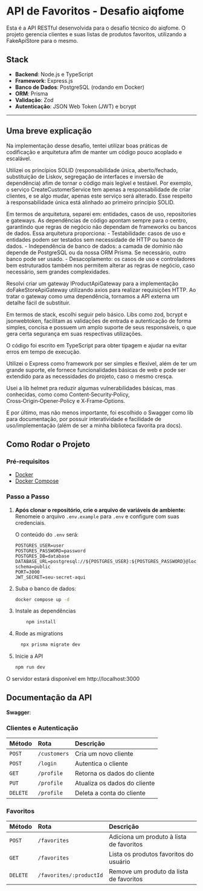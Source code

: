 # API de Favoritos - Desafio aiqfome

Esta é a API RESTful desenvolvida para o desafio técnico do aiqfome. O projeto gerencia clientes e suas listas de produtos favoritos, utilizando a FakeApiStore para o mesmo.

## Stack

- **Backend**: Node.js e TypeScript
- **Framework**: Express.js
- **Banco de Dados**: PostgreSQL (rodando em Docker)
- **ORM**: Prisma
- **Validação**: Zod
- **Autenticação**: JSON Web Token (JWT) e bcrypt

---

## Uma breve explicação

Na implementação desse desafio, tentei utilizar boas práticas de codificação e arquitetura afim de manter um código pouco acoplado e escalável.

Utilizei os princípios SOLID (responsabilidade única, aberto/fechado, substituição de Liskov, segregação de interfaces e inversão de dependência) afim de tornar o código mais legível e testável. Por exemplo, o serviço CreateCustomerService tem apenas a responsabilidade de criar clientes, e se algo mudar, apenas este serviço será alterado. Esse respeito à responsabilidade única está alinhado ao primeiro princípio SOLID.

Em termos de arquitetura, separei em: entidades, casos de uso, repositories e gateways. As dependências de código apontam sempre para o centro, garantindo que regras de negócio não dependam de frameworks ou bancos de dados.
Essa arquitetura proporciona: - Testabilidade: casos de uso e entidades podem ser testados sem necessidade de HTTP ou
banco de dados. - Independência de banco de dados: a camada de domínio não depende de PostgreSQL ou da nossa ORM
Prisma. Se necessário, outro banco pode ser usado. - Desacoplamento: os casos de uso e controladores bem estruturados também nos permitem alterar as regras de negócio, caso necessário, sem grandes complexidades.

Resolvi criar um gateway IProductApiGateway para a implementação doFakeStoreApiGateway utilizando axios para realizar requisições HTTP. Ao tratar o gateway como uma dependência, tornamos a API externa um detalhe fácil de substituir.

Em termos de stack, escolhi seguir pelo básico. Libs como zod, bcrypt e jsonwebtoken, facilitam as validações de entrada e autenticação de forma simples, concisa e possuem um amplo suporte de seus responsáveis, o que gera certa segurança em suas respectivas utilizações.

O código foi escrito em TypeScript para obter tipagem e ajudar na evitar erros em tempo de execução.

Utilizei o Express como framework por ser simples e flexível, além de ter um grande suporte, ele fornece funcionalidades básicas de web e pode ser extendido para as necessidades do projeto, caso o mesmo cresça.

Usei a lib helmet pra reduzir algumas vulnerabilidades básicas, mas conhecidas, como como
Content‑Security‑Policy, Cross‑Origin‑Opener‑Policy e X‑Frame‑Options.

E por último, mas não menos importante, foi escolhido o Swagger como lib para documentação, por possuir interatividade e facilidade de uso/implementação (além de ser a minha biblioteca favorita pra docs).

## Como Rodar o Projeto

### Pré-requisitos

- [Docker](https://www.docker.com/get-started)
- [Docker Compose](https://docs.docker.com/compose/install/)

### Passo a Passo

1.  **Após clonar o repositório, crie o arquivo de variáveis de ambiente:**
    Renomeie o arquivo `.env.example` para `.env` e configure com suas credenciais.

    O conteúdo do `.env` será:

    ```env
    POSTGRES_USER=user
    POSTGRES_PASSWORD=password
    POSTGRES_DB=database
    DATABASE_URL=postgresql://${POSTGRES_USER}:${POSTGRES_PASSWORD}@localhost:5432/${POSTGRES_DB}?schema=public
    PORT=3000
    JWT_SECRET=seu-secret-aqui
    ```

2.  Suba o banco de dados:

    ```bash
    docker compose up -d
    ```

3.  Instale as dependências

    ```bash
        npm install
    ```

4.  Rode as migrations

    ```bash
      npx prisma migrate dev
    ```

5.  Inicie a API

    ```bash
    npm run dev
    ```

O servidor estará disponível em http://localhost:3000

## Documentação da API

**Swagger**:

### Clientes e Autenticação

| Método   | Rota         | Descrição                    |
| :------- | :----------- | :--------------------------- |
| `POST`   | `/customers` | Cria um novo cliente         |
| `POST`   | `/login`     | Autentica o cliente          |
| `GET`    | `/profile`   | Retorna os dados do cliente  |
| `PUT`    | `/profile`   | Atualiza os dados do cliente |
| `DELETE` | `/profile`   | Deleta a conta do cliente    |

### Favoritos

| Método   | Rota                    | Descrição                                |
| :------- | :---------------------- | :--------------------------------------- |
| `POST`   | `/favorites`            | Adiciona um produto à lista de favoritos |
| `GET`    | `/favorites`            | Lista os produtos favoritos do usuário   |
| `DELETE` | `/favorites/:productId` | Remove um produto da lista de favoritos  |
